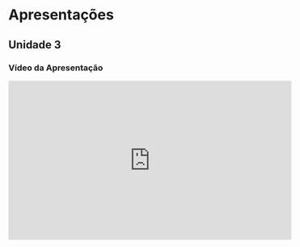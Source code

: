 # Apresentações

## Unidade 3

### Vídeo da Apresentação

<div align="center">
   <iframe width="560" height="315" src="https://www.youtube.com/embed/b78FJaXeR-A" frameborder="0" allowfullscreen></iframe>
</div>
